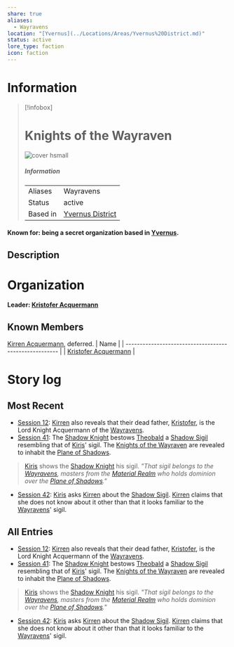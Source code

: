 ```yaml
---
share: true
aliases:
  - Wayravens
location: "[Yvernus](../Locations/Areas/Yvernus%20District.md)"
status: active
lore_type: faction
icon: faction
---
```

# Information
> [!infobox]
> # Knights of the Wayraven
> ![cover hsmall](insertimage.png)
> ##### Information
> |   |  |
> | ---- | ---- |
> | Aliases | Wayravens|
> | Status| active|
> | Based in|  [Yvernus District](../Locations/Areas/Yvernus%20District.md)|
#### Known for: being a secret organization based in [Yvernus](../Locations/Areas/Yvernus%20District.md).
## Description
# Organization
#### Leader: [Kristofer Acquermann](../../Kristofer%20Acquermann.md)
## Known Members
[Kirren Acquermann](../NPCs/Kirren%20Acquermann.md), deferred.
| Name                                                   |
| ------------------------------------------------------ |
| [Kristofer Acquermann](../../Kristofer%20Acquermann.md) |

# Story log
## Most Recent
- [Session 12](../../Session%2012.md): [Kirren](Kirren%20Acquermann.md) also reveals that their dead father, [Kristofer](Kristofer%20Acquermann.md), is the Lord Knight Acquermann of the [Wayravens](Knights%20of%20the%20Wayraven.md).
- [Session 41](../Session%20Log/Session%2041.md): The [Shadow Knight](Shadow%20Knight.md) bestows [Theobald](Theobald%20Clayhollow.md) a [Shadow Sigil](Shadow%20Sigil.md) resembling that of [Kiris](Kiris%20Acquermann.md)' sigil. The [Knights of the Wayraven](Knights%20of%20the%20Wayraven.md) are revealed to inhabit the [Plane of Shadows](Shadowfell.md).
> [Kiris](Kiris%20Acquermann.md) shows the [Shadow Knight](Shadow%20Knight.md) his sigil.
> *"That sigil belongs to the [Wayravens](Knights%20of%20the%20Wayraven.md), masters from the [Material Realm](Material%20Realm.md) who holds dominion over the [Plane of Shadows](Shadowfell.md)."*
- [Session 42](../Session%20Log/Session%2042.md): [Kiris](Kiris%20Acquermann.md) asks [Kirren](Kirren%20Acquermann.md) about the [Shadow Sigil](Shadow%20Sigil.md). [Kirren](Kirren%20Acquermann.md) claims that she does not know about it other than that it looks familiar to the [Wayravens](Knights%20of%20the%20Wayraven.md)' sigil.

## All Entries
- [Session 12](../../Session%2012.md): [Kirren](Kirren%20Acquermann.md) also reveals that their dead father, [Kristofer](Kristofer%20Acquermann.md), is the Lord Knight Acquermann of the [Wayravens](Knights%20of%20the%20Wayraven.md).
- [Session 41](../Session%20Log/Session%2041.md): The [Shadow Knight](Shadow%20Knight.md) bestows [Theobald](Theobald%20Clayhollow.md) a [Shadow Sigil](Shadow%20Sigil.md) resembling that of [Kiris](Kiris%20Acquermann.md)' sigil. The [Knights of the Wayraven](Knights%20of%20the%20Wayraven.md) are revealed to inhabit the [Plane of Shadows](Shadowfell.md).
> [Kiris](Kiris%20Acquermann.md) shows the [Shadow Knight](Shadow%20Knight.md) his sigil.
> *"That sigil belongs to the [Wayravens](Knights%20of%20the%20Wayraven.md), masters from the [Material Realm](Material%20Realm.md) who holds dominion over the [Plane of Shadows](Shadowfell.md)."*
- [Session 42](../Session%20Log/Session%2042.md): [Kiris](Kiris%20Acquermann.md) asks [Kirren](Kirren%20Acquermann.md) about the [Shadow Sigil](Shadow%20Sigil.md). [Kirren](Kirren%20Acquermann.md) claims that she does not know about it other than that it looks familiar to the [Wayravens](Knights%20of%20the%20Wayraven.md)' sigil.
